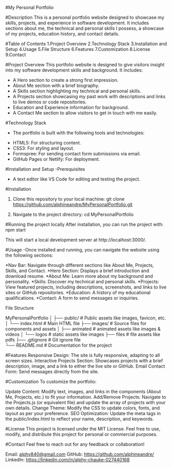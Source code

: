 #My Personal Portfolio

#Description
This is a personal portfolio website designed to showcase my skills, projects, and experience in software development. It includes sections about me, the technical and personal skills I possess, a showcase of my projects, education history, and contact details.

#Table of Contents
1.Project Overview
2.Technology Stack
3.Installation and Setup
4.Usage
5.File Structure
6.Features
7.Customization
8.License
9.Contact

#Project Overview
This portfolio website is designed to give visitors insight into my software development skills and background. It includes:

- A Hero section to create a strong first impression.
- About Me section with a brief biography.
- A Skills section highlighting my technical and personal skills.
- A Projects section showcasing my past work with descriptions and links to live demos or code repositories.
- Education and Experience information for background.
- A Contact Me section to allow visitors to get in touch with me easily.
  
#Technology Stack
- The portfolio is built with the following tools and technologies:

* HTML5: For structuring content.
* CSS3: For styling and layout.
* Formspree: For sending contact form submissions via email.
* GitHub Pages or Netlify: For deployment.

#Installation and Setup
-Prerequisites
* A text editor like VS Code for editing and testing the project.

#Installation
1. Clone this repository to your local machine:
git clone https://github.com/alphineandre/MyPersonalPortfolio.git

2. Navigate to the project directory:
cd MyPersonalPortfolio

#Running the project locally
After installation, you can run the project with:
npm start

This will start a local development server at http://localhost:3000/.

#Usage
-Once installed and running, you can navigate the website using the following sections:

*Nav Bar: Navigate through different sections like About Me, Projects, Skills, and Contact.
*Hero Section: Displays a brief introduction and download resume.
*About Me: Learn more about my background and personality.
*Skills: Discover my technical and personal skills.
*Projects: View featured projects, including descriptions, screenshots, and links to live sites or GitHub repositories.
*Education: A history of my educational qualifications.
*Contact: A form to send messages or inquiries.

File Structure

MyPersonalPortfolio
│
├── public/                 # Public assets like images, favicon, etc.
│   └── index.html          # Main HTML file
├── images/                 # Source files for components and assets
│   ├── animated            # animated assets like images & videos
│   └── logos               # static assets like images
├── files                   # file assets like pdfs
├── .gitignore              # Git ignore file          
└── README.md               # Documentation for the project

#Features
Responsive Design: The site is fully responsive, adapting to all screen sizes.
Interactive Projects Section: Showcases projects with a brief description, image, and a link to either the live site or GitHub.
Email Contact Form: Send messages directly from the site.

#Customization
To customize the portfolio:

Update Content: Modify text, images, and links in the components (About Me, Projects, etc.) to fit your information.
Add/Remove Projects: Navigate to the Projects.js (or equivalent file) and update the array of projects with your own details.
Change Theme: Modify the CSS to update colors, fonts, and layout as per your preference.
SEO Optimization: Update the meta tags in the public/index.html to reflect your name, description, and keywords.

#License
This project is licensed under the MIT License. Feel free to use, modify, and distribute this project for personal or commercial purposes.

#Contact
Feel free to reach out for any feedback or collaboration!

Email: alphy840@gmail.com
GitHub: https://github.com/alphineandre/
LinkedIn: https://linkedin.com/in/alphy-chauke-027440168
